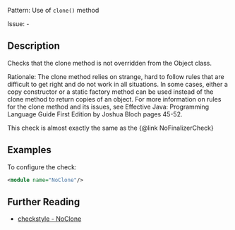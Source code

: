 Pattern: Use of `clone()` method

Issue: -

## Description

Checks that the clone method is not overridden from the Object class. 

Rationale: The clone method relies on strange, hard to follow rules that are difficult to get right and do not work in all situations. In some cases, either a copy constructor or a static factory method can be used instead of the clone method to return copies of an object. For more information on rules for the clone method and its issues, see Effective Java: Programming Language Guide First Edition by Joshua Bloch pages 45-52. 

This check is almost exactly the same as the {@link NoFinalizerCheck} 

## Examples

To configure the check: 


```xml
<module name="NoClone"/>
```

## Further Reading

* [checkstyle - NoClone](http://checkstyle.sourceforge.net/config_coding.html#NoClone)
